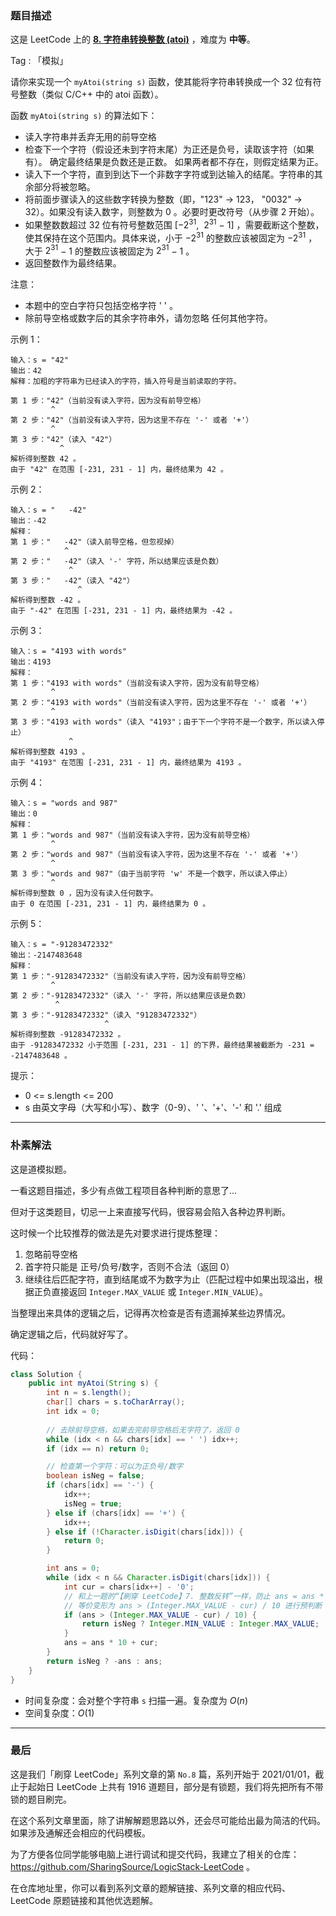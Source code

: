 ### 题目描述

这是 LeetCode 上的 **[8. 字符串转换整数 (atoi)](https://leetcode-cn.com/problems/string-to-integer-atoi/solution/shua-chuan-lc-jian-ji-jie-fa-by-ac_oier-69tp/)** ，难度为 **中等**。

Tag : 「模拟」



请你来实现一个 `myAtoi(string s)` 函数，使其能将字符串转换成一个 32 位有符号整数（类似 C/C++ 中的 atoi 函数）。

函数 `myAtoi(string s)` 的算法如下：

* 读入字符串并丢弃无用的前导空格
* 检查下一个字符（假设还未到字符末尾）为正还是负号，读取该字符（如果有）。 确定最终结果是负数还是正数。 如果两者都不存在，则假定结果为正。
* 读入下一个字符，直到到达下一个非数字字符或到达输入的结尾。字符串的其余部分将被忽略。
* 将前面步骤读入的这些数字转换为整数（即，"123" -> 123， "0032" -> 32）。如果没有读入数字，则整数为 0 。必要时更改符号（从步骤 2 开始）。
* 如果整数数超过 32 位有符号整数范围 [−$2^{31}$,  $2^{31}$ − 1] ，需要截断这个整数，使其保持在这个范围内。具体来说，小于 −$2^{31}$ 的整数应该被固定为 −$2^{31}$ ，大于 $2^{31}$ − 1 的整数应该被固定为 $2^{31}$ − 1 。
* 返回整数作为最终结果。


注意：

* 本题中的空白字符只包括空格字符 ' ' 。
* 除前导空格或数字后的其余字符串外，请勿忽略 任何其他字符。



示例 1：

```
输入：s = "42"
输出：42
解释：加粗的字符串为已经读入的字符，插入符号是当前读取的字符。

第 1 步："42"（当前没有读入字符，因为没有前导空格）
         ^
第 2 步："42"（当前没有读入字符，因为这里不存在 '-' 或者 '+'）
         ^
第 3 步："42"（读入 "42"）
           ^
解析得到整数 42 。
由于 "42" 在范围 [-231, 231 - 1] 内，最终结果为 42 。
```
示例 2：
```
输入：s = "   -42"
输出：-42
解释：
第 1 步："   -42"（读入前导空格，但忽视掉）
            ^
第 2 步："   -42"（读入 '-' 字符，所以结果应该是负数）
             ^
第 3 步："   -42"（读入 "42"）
               ^
解析得到整数 -42 。
由于 "-42" 在范围 [-231, 231 - 1] 内，最终结果为 -42 。
```
示例 3：
```
输入：s = "4193 with words"
输出：4193
解释：
第 1 步："4193 with words"（当前没有读入字符，因为没有前导空格）
         ^
第 2 步："4193 with words"（当前没有读入字符，因为这里不存在 '-' 或者 '+'）
         ^
第 3 步："4193 with words"（读入 "4193"；由于下一个字符不是一个数字，所以读入停止）
             ^
解析得到整数 4193 。
由于 "4193" 在范围 [-231, 231 - 1] 内，最终结果为 4193 。
```
示例 4：
```
输入：s = "words and 987"
输出：0
解释：
第 1 步："words and 987"（当前没有读入字符，因为没有前导空格）
         ^
第 2 步："words and 987"（当前没有读入字符，因为这里不存在 '-' 或者 '+'）
         ^
第 3 步："words and 987"（由于当前字符 'w' 不是一个数字，所以读入停止）
         ^
解析得到整数 0 ，因为没有读入任何数字。
由于 0 在范围 [-231, 231 - 1] 内，最终结果为 0 。
```
示例 5：
```
输入：s = "-91283472332"
输出：-2147483648
解释：
第 1 步："-91283472332"（当前没有读入字符，因为没有前导空格）
         ^
第 2 步："-91283472332"（读入 '-' 字符，所以结果应该是负数）
          ^
第 3 步："-91283472332"（读入 "91283472332"）
                     ^
解析得到整数 -91283472332 。
由于 -91283472332 小于范围 [-231, 231 - 1] 的下界，最终结果被截断为 -231 = -2147483648 。
```

提示：
* 0 <= s.length <= 200
* s 由英文字母（大写和小写）、数字（0-9）、' '、'+'、'-' 和 '.' 组成

---
### 朴素解法

这是道模拟题。

一看这题目描述，多少有点做工程项目各种判断的意思了...

但对于这类题目，切忌一上来直接写代码，很容易会陷入各种边界判断。

这时候一个比较推荐的做法是先对要求进行提炼整理：

1. 忽略前导空格
2. 首字符只能是 正号/负号/数字，否则不合法（返回 0）
3. 继续往后匹配字符，直到结尾或不为数字为止（匹配过程中如果出现溢出，根据正负直接返回 `Integer.MAX_VALUE` 或 `Integer.MIN_VALUE`）。

当整理出来具体的逻辑之后，记得再次检查是否有遗漏掉某些边界情况。

确定逻辑之后，代码就好写了。

代码：
```Java
class Solution {
    public int myAtoi(String s) {
        int n = s.length();
        char[] chars = s.toCharArray();
        int idx = 0;       
        
        // 去除前导空格，如果去完前导空格后无字符了，返回 0
        while (idx < n && chars[idx] == ' ') idx++;
        if (idx == n) return 0;

        // 检查第一个字符：可以为正负号/数字
        boolean isNeg = false;
        if (chars[idx] == '-') {
            idx++;
            isNeg = true;
        } else if (chars[idx] == '+') {
            idx++;
        } else if (!Character.isDigit(chars[idx])) {
            return 0;
        } 

        int ans = 0;
        while (idx < n && Character.isDigit(chars[idx])) {
            int cur = chars[idx++] - '0';
            // 和上一题的“【刷穿 LeetCode】7. 整数反转”一样，防止 ans = ans * 10 + cur 溢出
            // 等价变形为 ans > (Integer.MAX_VALUE - cur) / 10 进行预判断
            if (ans > (Integer.MAX_VALUE - cur) / 10) {
                return isNeg ? Integer.MIN_VALUE : Integer.MAX_VALUE;
            }
            ans = ans * 10 + cur;
        }
        return isNeg ? -ans : ans;
    }
}
```
* 时间复杂度：会对整个字符串 `s` 扫描一遍。复杂度为 $O(n)$
* 空间复杂度：$O(1)$

---

### 最后

这是我们「刷穿 LeetCode」系列文章的第 `No.8` 篇，系列开始于 2021/01/01，截止于起始日 LeetCode 上共有 1916 道题目，部分是有锁题，我们将先把所有不带锁的题目刷完。

在这个系列文章里面，除了讲解解题思路以外，还会尽可能给出最为简洁的代码。如果涉及通解还会相应的代码模板。

为了方便各位同学能够电脑上进行调试和提交代码，我建立了相关的仓库：https://github.com/SharingSource/LogicStack-LeetCode 。

在仓库地址里，你可以看到系列文章的题解链接、系列文章的相应代码、LeetCode 原题链接和其他优选题解。

